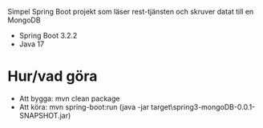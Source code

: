 Simpel Spring Boot projekt som läser rest-tjänsten och skruver datat till en MongoDB  

- Spring Boot 3.2.2  
- Java 17
 

Hur/vad göra
============

- Att bygga: mvn clean package 
- Att köra:  mvn spring-boot:run    (java -jar target\spring3-mongoDB-0.0.1-SNAPSHOT.jar)

